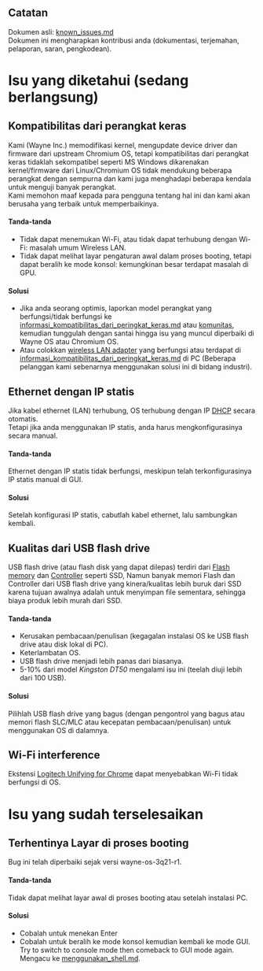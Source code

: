 ## Catatan
Dokumen asli: [known_issues.md](https://gitlab.com/wayne-inc/wayneos/-/blob/master/docs/en/release/known_issues.md)
<br>Dokumen ini mengharapkan kontribusi anda (dokumentasi, terjemahan, pelaporan, saran, pengkodean).

# Isu yang diketahui (sedang berlangsung)

## Kompatibilitas dari perangkat keras
Kami (Wayne Inc.) memodifikasi kernel, mengupdate device driver dan firmware dari upstream Chromium OS, tetapi kompatibilitas dari perangkat keras tidaklah sekompatibel seperti MS Windows dikarenakan kernel/firmware dari Linux/Chromium OS tidak mendukung beberapa perangkat dengan sempurna dan kami juga menghadapi beberapa kendala untuk menguji banyak perangkat.
<br>Kami memohon maaf kepada para pengguna tentang hal ini dan kami akan berusaha yang terbaik untuk memperbaikinya.

#### Tanda-tanda
- Tidak dapat menemukan Wi-Fi, atau tidak dapat terhubung dengan Wi-Fi: masalah umum Wireless LAN.
- Tidak dapat melihat layar pengaturan awal dalam proses booting, tetapi dapat beralih ke mode konsol: kemungkinan besar terdapat masalah di GPU.

#### Solusi
- Jika anda seorang optimis, laporkan model perangkat yang berfungsi/tidak berfungsi ke [informasi_kompatibilitas_dari_peringkat_keras.md](https://gitlab.com/wayne-inc/wayneos/-/blob/master/docs/id/rilis/informasi_kompatibilitas_dari_perangkat_keras.md) atau [komunitas](https://www.facebook.com/groups/wayneosgroup), kemudian tunggulah dengan santai hingga isu yang muncul diperbaiki di Wayne OS atau Chromium OS.
- Atau colokkan [wireless LAN adapter](https://www.google.com/search?q=wireless+LAN+adapter&newwindow=1&sxsrf=ALeKk03aOfT-WximunZ5xF7ooFsttcmLjQ%3A1628912656397&ei=EDwXYbPKF7HcmAWPkJawCg&oq=wireless+LAN+adapter&gs_lcp=Cgdnd3Mtd2l6EAMyBAgjECcyBggAEAcQHjIGCAAQBxAeMgUIABCABDIFCAAQgAQyBQgAEIAEMgUIABCABDIFCAAQgAQyBQgAEIAEMgUIABCABDoHCCMQsAMQJzoHCAAQRxCwAzoHCAAQsAMQQzoHCCMQsAIQJ0oECEEYAFCCHFjAJmCcQWgBcAJ4AIABhgGIAeUGkgEDMC43mAEAoAEByAEKwAEB&sclient=gws-wiz&ved=0ahUKEwizkoTCzK_yAhUxLqYKHQ-IBaYQ4dUDCA4&uact=5) yang berfungsi atau terdapat di [informasi_kompatibilitas_dari_peringkat_keras.md](https://gitlab.com/wayne-inc/wayneos/-/blob/master/docs/id/rilis/informasi_kompatibilitas_dari_perangkat_keras.md) di PC (Beberapa pelanggan kami sebenarnya menggunakan solusi ini di bidang industri).

## Ethernet dengan IP statis
Jika kabel ethernet (LAN) terhubung, OS terhubung dengan IP [DHCP](https://en.wikipedia.org/wiki/Dynamic_Host_Configuration_Protocol) secara otomatis.
<br>Tetapi jika anda menggunakan IP statis, anda harus mengkonfigurasinya secara manual.

#### Tanda-tanda
Ethernet dengan IP statis tidak berfungsi, meskipun telah terkonfigurasinya IP statis manual di GUI.

#### Solusi
Setelah konfigurasi IP statis, cabutlah kabel ethernet, lalu sambungkan kembali.

## Kualitas dari USB flash drive
USB flash drive (atau flash disk yang dapat dilepas) terdiri dari [Flash memory](https://en.wikipedia.org/wiki/Flash_memory) dan [Controller](https://en.wikipedia.org/wiki/Flash_memory_controller) seperti SSD, Namun banyak memori Flash dan Controller dari USB flash drive yang kinera/kualitas lebih buruk dari SSD karena tujuan awalnya adalah untuk menyimpan file sementara, sehingga biaya produk lebih murah dari SSD.

#### Tanda-tanda
- Kerusakan pembacaan/penulisan (kegagalan instalasi OS ke USB flash drive atau disk lokal di PC).
- Keterlambatan OS.
- USB flash drive menjadi lebih panas dari biasanya.
- 5-10% dari model *Kingston DT50* mengalami isu ini (teelah diuji lebih dari 100 USB).

#### Solusi
Pilihlah USB flash drive yang bagus (dengan pengontrol yang bagus atau memori flash SLC/MLC atau kecepatan pembacaan/penulisan) untuk menggunakan OS di dalamnya.

## Wi-Fi interference
Ekstensi [Logitech Unifying for Chrome](https://chrome.google.com/webstore/detail/logitech-unifying-for-chr/agpmgihmmmfkbhckmciedmhincdggomo?hl=en)  dapat menyebabkan Wi-Fi tidak berfungsi di OS.

# Isu yang sudah terselesaikan
## Terhentinya Layar di proses booting
Bug ini telah diperbaiki sejak versi wayne-os-3q21-r1.
#### Tanda-tanda
Tidak dapat melihat layar awal di proses booting atau setelah instalasi PC.
#### Solusi
- Cobalah untuk menekan Enter
- Cobalah untuk beralih ke mode konsol kemudian kembali ke mode GUI. Try to switch to console mode then comeback to GUI mode again. Mengacu ke [menggunakan_shell.md](https://gitlab.com/wayne-inc/wayneos/-/blob/master/docs/id/tata-cara/menggunakan_shell.md).
